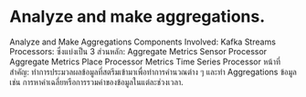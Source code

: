 # Analyze and make aggregations.

Analyze and Make Aggregations Components Involved: Kafka Streams Processors: ซึ่งแบ่งเป็น 3 ส่วนหลัก: Aggregate Metrics Sensor Processor Aggregate Metrics Place Processor Metrics Time Series Processor หน้าที่สำคัญ: ทำการประมวลผลข้อมูลที่สตรีมเข้ามาเพื่อทำการคำนวณต่าง ๆ และทำ Aggregations ข้อมูล เช่น การหาค่าเฉลี่ยหรือการรวมค่าของข้อมูลในแต่ละช่วงเวลา.
